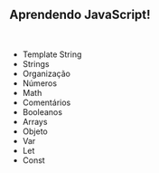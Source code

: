 ## Aprendendo JavaScript!
<br>

* Template String
* Strings
* Organização
* Números
* Math
* Comentários
* Booleanos
* Arrays
* Objeto
* Var
* Let
* Const